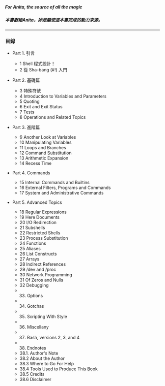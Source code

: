 ##### For Anita, the source of all the magic
##### 本書獻給Anita，妳是驅使這本書完成的動力來源。

---

### 目錄

* Part 1. 引言

  * 1 Shell 程式設計！	
  * 2 從 Sha-bang (#!) 入門

* Part 2. 基礎篇

  * 3 特殊符號
  * 4 Introduction to Variables and Parameters
  * 5 Quoting
  * 6 Exit and Exit Status
  * 7 Tests
  * 8 Operations and Related Topics

* Part 3. 進階篇
  * 9 Another Look at Variables
  * 10 Manipulating Variables
  * 11 Loops and Branches
  * 12 Command Substitution
  * 13 Arithmetic Expansion
  * 14 Recess Time

* Part 4. Commands
  * 15 Internal Commands and Builtins
  * 16 External Filters, Programs and Commands
  * 17 System and Administrative Commands

* Part 5. Advanced Topics
  * 18 Regular Expressions
  * 19 Here Documents
  * 20 I/O Redirection
  * 21 Subshells
  * 22 Restricted Shells
  * 23 Process Substitution
  * 24 Functions
  * 25 Aliases
  * 26 List Constructs
  * 27 Arrays
  * 28 Indirect References
  * 29 /dev and /proc
  * 30 Network Programming
  * 31 Of Zeros and Nulls
  * 32 Debugging
  * 33. Options
  * 34. Gotchas
  * 35. Scripting With Style
  * 36. Miscellany
  * 37. Bash, versions 2, 3, and 4
  * 38. Endnotes
  * 38.1. Author's Note
  * 38.2 About the Author
  * 38.3 Where to Go For Help
  * 38.4 Tools Used to Produce This Book
  * 38.5 Credits
  * 38.6 Disclaimer
